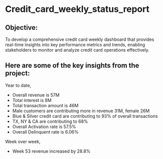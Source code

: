 # Credit_card_weekly_status_report

## Objective:
To develop a comprehensive credit card weekly dashboard that provides real-time insights into key performance metrics and trends, enabling stakeholders to monitor and analyze credit card operations effectively.

## Here are some of the key insights from the project:
Year to date,
* Overall revenue is 57M
* Total interest is 8M
* Total transaction amount is 46M
* Male customers are contributing more in revenue 31M, female 26M
* Blue & Silver credit card are contributing to 93% of overall transactions
* TX, NY & CA are contributing to 68%
* Overall Activation rate is 57.5%
* Overall Delinquent rate is 6.06%
  
Week over week, 
* Week 53 revenue increased by 28.8%
